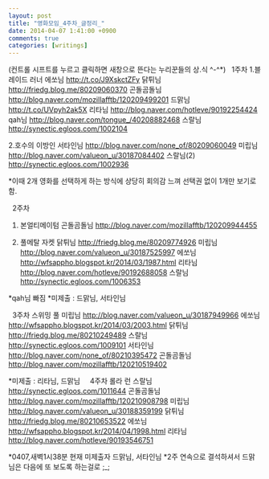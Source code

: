 ```yaml
---
layout: post
title: "영화모임_4주차_글정리_"
date: 2014-04-07 1:41:00 +0900
comments: true 
categories: [writings] 
---
```

(컨트롤 시프트를 누르고 클릭하면 새창으로 뜬다는 누리꾼들의 상.식 ^-^*)
 
1주차
1.블레이드 러너 
에쏘님 http://t.co/J9XskctZFy
닭튀님 http://friedg.blog.me/80209060370
곤돌곰돌님 http://blog.naver.com/mozillafftb/120209499201
드맑님 http://t.co/UVpyh2ak5X
리타님 http://blog.naver.com/hotleve/90192254424
qah님 http://blog.naver.com/tongue_/40208882468
스랄님 http://synectic.egloos.com/1002104
  
2.호수의 이방인
서타인님 http://blog.naver.com/none_of/80209060049
미립님 http://blog.naver.com/valueon_u/30187084402
스랄님(2) http://synectic.egloos.com/1002936
  
*이때 2개 영화를 선택하게 하는 방식에 상당히 회의감 느껴 선택권 없이 1개만 보기로 함.
  
 
2주차
1. 본얼티메이텀 
곤돌곰돌님 http://blog.naver.com/mozillafftb/120209944455
  
2. 풀메탈 자켓
닭튀님 http://friedg.blog.me/80209774926
미립님 http://blog.naver.com/valueon_u/30187525997
에쏘님 http://wfsappho.blogspot.kr/2014/03/1987.html
리타님 http://blog.naver.com/hotleve/90192688058
스랄님 http://synectic.egloos.com/1006353
  
*qah님 빠짐
*미제출 : 드맑님, 서타인님
  
 
3주차 
스위밍 풀
미립님 http://blog.naver.com/valueon_u/30187949966
에쏘님 http://wfsappho.blogspot.kr/2014/03/2003.html
닭튀님 http://friedg.blog.me/80210249489
스랄님 http://synectic.egloos.com/1009101
서타인님 http://blog.naver.com/none_of/80210395472
곤돌곰돌님 http://blog.naver.com/mozillafftb/120210519402
  
*미제출 : 리타님, 드맑님 
 
 
4주차 
롤라 런
스랄님 http://synectic.egloos.com/1011644
곤돌곰돌님 http://blog.naver.com/mozillafftb/120210908798
미립님 http://blog.naver.com/valueon_u/30188359199
닭튀님 http://friedg.blog.me/80210653522
에쏘님 http://wfsappho.blogspot.kr/2014/04/1998.html
리타님 http://blog.naver.com/hotleve/90193546751
  
*0407,새벽1시38분 현재 미제출자 드맑님, 서타인님
*2주 연속으로 결석하셔서 드맑님은 다음에 또 보도록 하는걸로 ;_;
  
